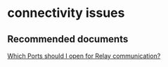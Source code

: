 <properties
	pageTitle="connectivity issues"
	description="connectivity issues"
	service="microsoft.servicebus"
	resource="namespaces"
	authors="jtaubensee"
	displayOrder=""
	selfHelpType="generic"
	supportTopicIds="32421022"
	resourceTags=""
	productPesIds="16123"
	cloudEnvironments="public"
/>

# connectivity issues

## **Recommended documents**
[Which Ports should I open for Relay communication?](https://msdn.microsoft.com/library/mt723402.aspx)
